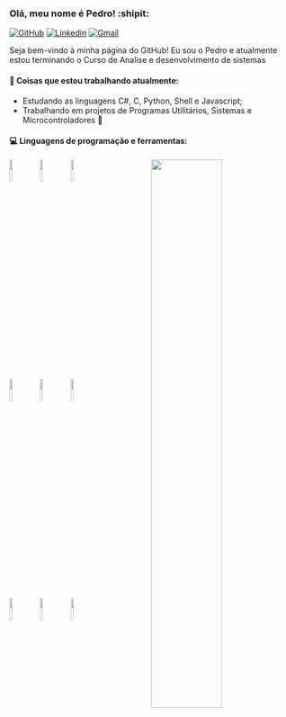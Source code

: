 ### Olá, meu nome é Pedro! :shipit:

[![GitHub](https://img.shields.io/badge/-Github-000?style=flat&logo=Github&logoColor=white)](https://github.com/97pedros)
[![Linkedin](https://img.shields.io/badge/-LinkedIn-blue?style=flat&logo=Linkedin&logoColor=white)](https://br.linkedin.com/in/pedro-nascimento-8a2733130)
[![Gmail](https://img.shields.io/badge/-Gmail-c14438?style=flat&logo=Gmail&logoColor=white)](mailto:pedro.dos.santos1997@gmail.com)

Seja bem-vindo à minha página do GitHub! Eu sou o Pedro e atualmente estou terminando o Curso de Analise e desenvolvimento de sistemas



#### 🌱 Coisas que estou trabalhando atualmente:
  - Estudando as linguagens C#, C, Python, Shell e Javascript;
  - Trabalhando em projetos de Programas Utilitários, Sistemas e Microcontroladores 🚀

#### :computer: Linguagens de programação e ferramentas: 
<p>
  
  <img width="50%" align="right" src="https://github-readme-stats.vercel.app/api?username=97pedros&show_icons=true&hide_border=true" />
  
  <code><img width="10%" src="https://www.vectorlogo.zone/logos/python/python-ar21.svg"></code>
  <code><img width="10%" src="https://www.vectorlogo.zone/logos/arduino/arduino-ar21.svg"></code>
  <code><img width="10%" src="https://www.vectorlogo.zone/logos/gnu_bash/gnu_bash-ar21.svg"></code>
  <br />
  <code><img width="10%" src="https://www.vectorlogo.zone/logos/w3_html5/w3_html5-ar21.svg"></code>
  <code><img width="10%" src="https://www.vectorlogo.zone/logos/netlifyapp_watercss/netlifyapp_watercss-ar21.svg"></code>
  <code><img width="10%" src="https://www.vectorlogo.zone/logos/javascript/javascript-ar21.svg"></code>
  <br />
  <code><img width="10%" src="https://www.vectorlogo.zone/logos/reactjs/reactjs-ar21.svg"></code>
  <code><img width="10%" src="https://www.vectorlogo.zone/logos/git-scm/git-scm-ar21.svg"></code>
  <code><img width="10%" src="https://www.vectorlogo.zone/logos/visualstudio_code/visualstudio_code-ar21.svg"></code>
</p>
<br />


<!--
### Hi there 👋
<div align="center">
**97pedros/97pedros** is a ✨ _special_ ✨ repository because its `README.md` (this file) appears on your GitHub profile.

Here are some ideas to get you started:

- 🔭 I’m currently working on ...
- 🌱 I’m currently learning ...
- 👯 I’m looking to collaborate on ...
- 🤔 I’m looking for help with ...
- 💬 Ask me about ...
- 📫 How to reach me: ...
- 😄 Pronouns: ...
- ⚡ Fun fact: ...
-->
